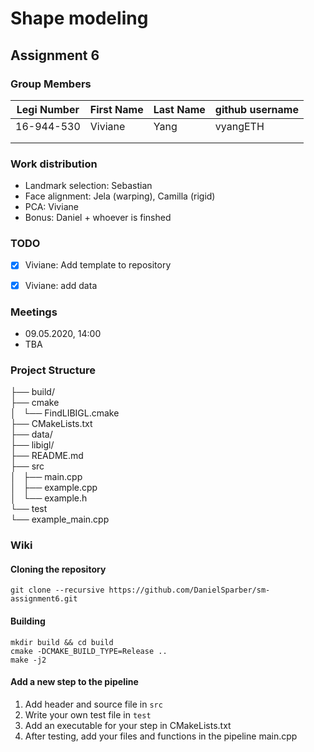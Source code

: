 # Shape modeling
## Assignment 6

### Group Members

| Legi Number | First Name | Last Name | github username |
| ----------- | ---------- | --------- | --------------- |
| 16-944-530  | Viviane    | Yang      | vyangETH        |
|             |            |           |                 |
|             |            |           |                 |

### Work distribution

- Landmark selection: Sebastian
- Face alignment: Jela (warping), Camilla (rigid)
- PCA: Viviane
- Bonus: Daniel + whoever is finshed


### TODO

- [x] Viviane: Add template to repository
- [x] Viviane: add data


### Meetings

- 09.05.2020, 14:00
- TBA

### Project Structure

├── build/  
├── cmake  
│   └── FindLIBIGL.cmake  
├── CMakeLists.txt  
├── data/  
├── libigl/  
├── README.md  
├── src  
│   ├── main.cpp  
│   ├── example.cpp  
│   └── example.h  
└── test  
    └── example_main.cpp  



### Wiki

#### Cloning the repository

```
git clone --recursive https://github.com/DanielSparber/sm-assignment6.git
```

#### Building

```
mkdir build && cd build
cmake -DCMAKE_BUILD_TYPE=Release ..
make -j2
```

#### Add a new step to the pipeline
1. Add header and source file in `src`
2. Write your own test file in `test`
3. Add an executable for your step in CMakeLists.txt
4. After testing, add your files and functions in the pipeline main.cpp